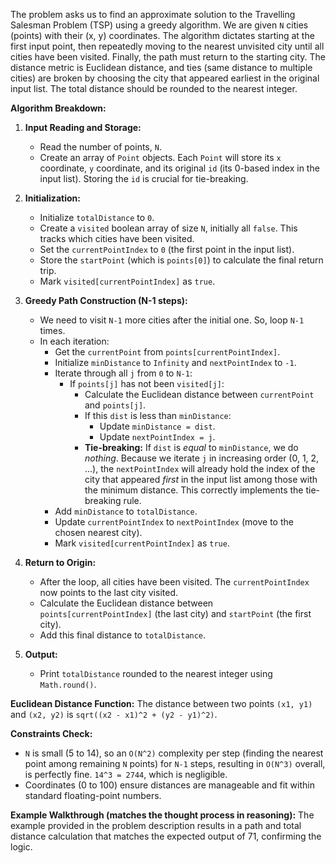 The problem asks us to find an approximate solution to the Travelling Salesman Problem (TSP) using a greedy algorithm. We are given `N` cities (points) with their (x, y) coordinates. The algorithm dictates starting at the first input point, then repeatedly moving to the nearest unvisited city until all cities have been visited. Finally, the path must return to the starting city. The distance metric is Euclidean distance, and ties (same distance to multiple cities) are broken by choosing the city that appeared earliest in the original input list. The total distance should be rounded to the nearest integer.

**Algorithm Breakdown:**

1.  **Input Reading and Storage:**
    *   Read the number of points, `N`.
    *   Create an array of `Point` objects. Each `Point` will store its `x` coordinate, `y` coordinate, and its original `id` (its 0-based index in the input list). Storing the `id` is crucial for tie-breaking.

2.  **Initialization:**
    *   Initialize `totalDistance` to `0`.
    *   Create a `visited` boolean array of size `N`, initially all `false`. This tracks which cities have been visited.
    *   Set the `currentPointIndex` to `0` (the first point in the input list).
    *   Store the `startPoint` (which is `points[0]`) to calculate the final return trip.
    *   Mark `visited[currentPointIndex]` as `true`.

3.  **Greedy Path Construction (N-1 steps):**
    *   We need to visit `N-1` more cities after the initial one. So, loop `N-1` times.
    *   In each iteration:
        *   Get the `currentPoint` from `points[currentPointIndex]`.
        *   Initialize `minDistance` to `Infinity` and `nextPointIndex` to `-1`.
        *   Iterate through all `j` from `0` to `N-1`:
            *   If `points[j]` has not been `visited[j]`:
                *   Calculate the Euclidean distance between `currentPoint` and `points[j]`.
                *   If this `dist` is less than `minDistance`:
                    *   Update `minDistance = dist`.
                    *   Update `nextPointIndex = j`.
                *   **Tie-breaking:** If `dist` is *equal* to `minDistance`, we do *nothing*. Because we iterate `j` in increasing order (0, 1, 2, ...), the `nextPointIndex` will already hold the index of the city that appeared *first* in the input list among those with the minimum distance. This correctly implements the tie-breaking rule.
        *   Add `minDistance` to `totalDistance`.
        *   Update `currentPointIndex` to `nextPointIndex` (move to the chosen nearest city).
        *   Mark `visited[currentPointIndex]` as `true`.

4.  **Return to Origin:**
    *   After the loop, all cities have been visited. The `currentPointIndex` now points to the last city visited.
    *   Calculate the Euclidean distance between `points[currentPointIndex]` (the last city) and `startPoint` (the first city).
    *   Add this final distance to `totalDistance`.

5.  **Output:**
    *   Print `totalDistance` rounded to the nearest integer using `Math.round()`.

**Euclidean Distance Function:**
The distance between two points `(x1, y1)` and `(x2, y2)` is `sqrt((x2 - x1)^2 + (y2 - y1)^2)`.

**Constraints Check:**
*   `N` is small (5 to 14), so an `O(N^2)` complexity per step (finding the nearest point among remaining `N` points) for `N-1` steps, resulting in `O(N^3)` overall, is perfectly fine. `14^3 = 2744`, which is negligible.
*   Coordinates (0 to 100) ensure distances are manageable and fit within standard floating-point numbers.

**Example Walkthrough (matches the thought process in reasoning):**
The example provided in the problem description results in a path and total distance calculation that matches the expected output of 71, confirming the logic.